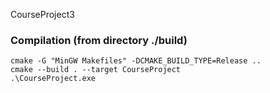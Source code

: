 CourseProject3

### Compilation (from directory ./build)

```
cmake -G "MinGW Makefiles" -DCMAKE_BUILD_TYPE=Release ..
cmake --build . --target CourseProject
.\CourseProject.exe
```
